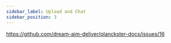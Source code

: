 ```yaml
---
sidebar_label: Upload and Chat
sidebar_position: 3
---
```


https://github.com/dream-aim-deliver/planckster-docs/issues/16